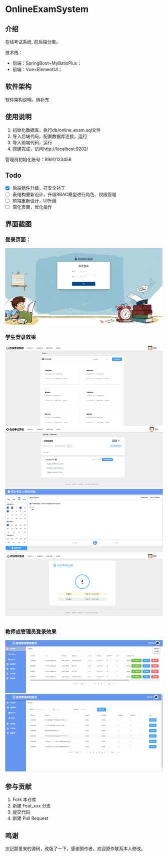 # OnlineExamSystem

## 介绍

在线考试系统, 前后端分离。

技术栈：
- 后端：SpringBoot+MyBatisPlus；
- 前端：Vue+ElementUI；

## 软件架构
软件架构说明。待补充

## 使用说明

1. 初始化数据库，执行db/online_exam.sql文件
2. 导入后端代码，配置数据库连接，运行
3. 导入前端代码，运行
4. 搭建完成，访问http://localhost:9202/

管理员初始化账号：9991/123456

## Todo
- [x] 后端组件升级，打安全补丁
- [ ] 表结构重新设计，升级RBAC模型进行角色、权限管理
- [ ] 前端重新设计，UI升级
- [ ] 简化页面，优化操作

## 界面截图
### 登录页面：
![登录页](doc/img_2.png)

### 学生登录效果
![考试中心界面](doc/img_3.png)
![试题信息界面](doc/img_4.png)
![考试界面](doc/img_5.png)
![考试结束界面](doc/img_6.png)

### 教师或管理员登录效果
![考试管理](doc/img.png)
![题库管理](doc/img_1.png)

## 参与贡献

1.  Fork 本仓库
2.  新建 Feat_xxx 分支
3.  提交代码
4.  新建 Pull Request

## 鸣谢

忘记那里来的源码，改版了一下，感谢原作者。欢迎原作联系本人修改。